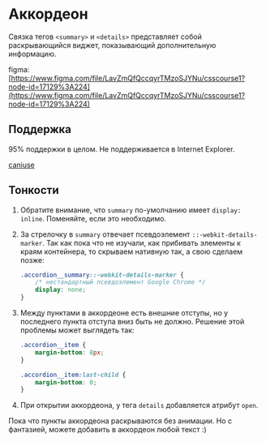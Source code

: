 # Аккордеон

Связка тегов `<summary>` и `<details>` представляет собой раскрывающийся виджет, показывающий дополнительную информацию.

figma: [https://www.figma.com/file/LavZmQfQccqyrTMzoSJYNu/csscourse1?node-id=17129%3A224](https://www.figma.com/file/LavZmQfQccqyrTMzoSJYNu/csscourse1?node-id=17129%3A224)

## Поддержка

95% поддержки в целом. Не поддерживается в Internet Explorer.

[caniuse](https://caniuse.com/details)

## Тонкости

1. Обратите внимание, что `summary` по-умолчанию имеет `display: inline`. Поменяйте, если это необходимо.

2. За стрелочку в `summary` отвечает псевдоэлемент `::-webkit-details-marker`. Так как пока что не изучали, как прибивать элементы к краям контейнера, то скрываем нативную так, а свою сделаем позже:
    ```css
    .accordion__summary::-webkit-details-marker {
        /* нестандартный псевдоэлемент Google Chrome */
        display: none;
    }
    ```
3. Между пунктами в аккордеоне есть внешние отступы, но у последнего пункта отступа вниз быть не должно. Решение этой проблемы может выглядеть так:

    ```css
    .accordion__item {
        margin-bottom: 8px;
    }

    .accordion__item:last-child {
        margin-bottom: 0;
    }
    ```

4. При открытии аккордеона, у тега `details` добавляется атрибут `open`.

Пока что пункты аккордеона раскрываются без анимации. Но с фантазией, можете добавить в аккордеон любой текст :)
